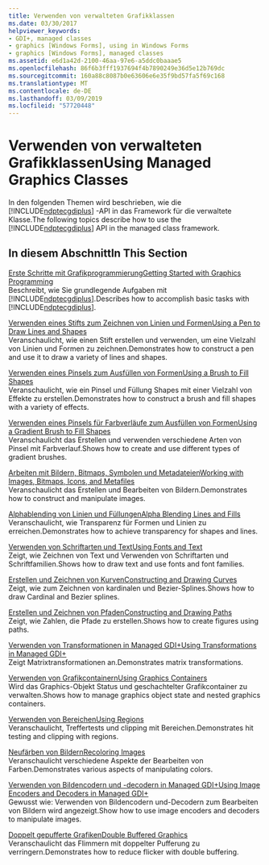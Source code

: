 ```yaml
---
title: Verwenden von verwalteten Grafikklassen
ms.date: 03/30/2017
helpviewer_keywords:
- GDI+, managed classes
- graphics [Windows Forms], using in Windows Forms
- graphics [Windows Forms], managed classes
ms.assetid: e6d1a42d-2100-46aa-97e6-a5ddc0baaae5
ms.openlocfilehash: 86f6b3fff1937694f4b7890249e36d5e12b769dc
ms.sourcegitcommit: 160a88c8087b0e63606e6e35f9bd57fa5f69c168
ms.translationtype: MT
ms.contentlocale: de-DE
ms.lasthandoff: 03/09/2019
ms.locfileid: "57720448"
---
```

# <a name="using-managed-graphics-classes"></a><span data-ttu-id="c16f8-102">Verwenden von verwalteten Grafikklassen</span><span class="sxs-lookup"><span data-stu-id="c16f8-102">Using Managed Graphics Classes</span></span>
<span data-ttu-id="c16f8-103">In den folgenden Themen wird beschrieben, wie die [!INCLUDE[ndptecgdiplus](../../../../includes/ndptecgdiplus-md.md)] -API in das Framework für die verwaltete Klasse.</span><span class="sxs-lookup"><span data-stu-id="c16f8-103">The following topics describe how to use the [!INCLUDE[ndptecgdiplus](../../../../includes/ndptecgdiplus-md.md)] API in the managed class framework.</span></span>  
  
## <a name="in-this-section"></a><span data-ttu-id="c16f8-104">In diesem Abschnitt</span><span class="sxs-lookup"><span data-stu-id="c16f8-104">In This Section</span></span>  
 [<span data-ttu-id="c16f8-105">Erste Schritte mit Grafikprogrammierung</span><span class="sxs-lookup"><span data-stu-id="c16f8-105">Getting Started with Graphics Programming</span></span>](getting-started-with-graphics-programming.md)  
 <span data-ttu-id="c16f8-106">Beschreibt, wie Sie grundlegende Aufgaben mit [!INCLUDE[ndptecgdiplus](../../../../includes/ndptecgdiplus-md.md)].</span><span class="sxs-lookup"><span data-stu-id="c16f8-106">Describes how to accomplish basic tasks with [!INCLUDE[ndptecgdiplus](../../../../includes/ndptecgdiplus-md.md)].</span></span>  
  
 [<span data-ttu-id="c16f8-107">Verwenden eines Stifts zum Zeichnen von Linien und Formen</span><span class="sxs-lookup"><span data-stu-id="c16f8-107">Using a Pen to Draw Lines and Shapes</span></span>](using-a-pen-to-draw-lines-and-shapes.md)  
 <span data-ttu-id="c16f8-108">Veranschaulicht, wie einen Stift erstellen und verwenden, um eine Vielzahl von Linien und Formen zu zeichnen.</span><span class="sxs-lookup"><span data-stu-id="c16f8-108">Demonstrates how to construct a pen and use it to draw a variety of lines and shapes.</span></span>  
  
 [<span data-ttu-id="c16f8-109">Verwenden eines Pinsels zum Ausfüllen von Formen</span><span class="sxs-lookup"><span data-stu-id="c16f8-109">Using a Brush to Fill Shapes</span></span>](using-a-brush-to-fill-shapes.md)  
 <span data-ttu-id="c16f8-110">Veranschaulicht, wie ein Pinsel und Füllung Shapes mit einer Vielzahl von Effekte zu erstellen.</span><span class="sxs-lookup"><span data-stu-id="c16f8-110">Demonstrates how to construct a brush and fill shapes with a variety of effects.</span></span>  
  
 [<span data-ttu-id="c16f8-111">Verwenden eines Pinsels für Farbverläufe zum Ausfüllen von Formen</span><span class="sxs-lookup"><span data-stu-id="c16f8-111">Using a Gradient Brush to Fill Shapes</span></span>](using-a-gradient-brush-to-fill-shapes.md)  
 <span data-ttu-id="c16f8-112">Veranschaulicht das Erstellen und verwenden verschiedene Arten von Pinsel mit Farbverlauf.</span><span class="sxs-lookup"><span data-stu-id="c16f8-112">Shows how to create and use different types of gradient brushes.</span></span>  
  
 [<span data-ttu-id="c16f8-113">Arbeiten mit Bildern, Bitmaps, Symbolen und Metadateien</span><span class="sxs-lookup"><span data-stu-id="c16f8-113">Working with Images, Bitmaps, Icons, and Metafiles</span></span>](working-with-images-bitmaps-icons-and-metafiles.md)  
 <span data-ttu-id="c16f8-114">Veranschaulicht das Erstellen und Bearbeiten von Bildern.</span><span class="sxs-lookup"><span data-stu-id="c16f8-114">Demonstrates how to construct and manipulate images.</span></span>  
  
 [<span data-ttu-id="c16f8-115">Alphablending von Linien und Füllungen</span><span class="sxs-lookup"><span data-stu-id="c16f8-115">Alpha Blending Lines and Fills</span></span>](alpha-blending-lines-and-fills.md)  
 <span data-ttu-id="c16f8-116">Veranschaulicht, wie Transparenz für Formen und Linien zu erreichen.</span><span class="sxs-lookup"><span data-stu-id="c16f8-116">Demonstrates how to achieve transparency for shapes and lines.</span></span>  
  
 [<span data-ttu-id="c16f8-117">Verwenden von Schriftarten und Text</span><span class="sxs-lookup"><span data-stu-id="c16f8-117">Using Fonts and Text</span></span>](using-fonts-and-text.md)  
 <span data-ttu-id="c16f8-118">Zeigt, wie Zeichnen von Text und Verwenden von Schriftarten und Schriftfamilien.</span><span class="sxs-lookup"><span data-stu-id="c16f8-118">Shows how to draw text and use fonts and font families.</span></span>  
  
 [<span data-ttu-id="c16f8-119">Erstellen und Zeichnen von Kurven</span><span class="sxs-lookup"><span data-stu-id="c16f8-119">Constructing and Drawing Curves</span></span>](constructing-and-drawing-curves.md)  
 <span data-ttu-id="c16f8-120">Zeigt, wie zum Zeichnen von kardinalen und Bezier-Splines.</span><span class="sxs-lookup"><span data-stu-id="c16f8-120">Shows how to draw Cardinal and Bezier splines.</span></span>  
  
 [<span data-ttu-id="c16f8-121">Erstellen und Zeichnen von Pfaden</span><span class="sxs-lookup"><span data-stu-id="c16f8-121">Constructing and Drawing Paths</span></span>](constructing-and-drawing-paths.md)  
 <span data-ttu-id="c16f8-122">Zeigt, wie Zahlen, die Pfade zu erstellen.</span><span class="sxs-lookup"><span data-stu-id="c16f8-122">Shows how to create figures using paths.</span></span>  
  
 [<span data-ttu-id="c16f8-123">Verwenden von Transformationen in Managed GDI+</span><span class="sxs-lookup"><span data-stu-id="c16f8-123">Using Transformations in Managed GDI+</span></span>](using-transformations-in-managed-gdi.md)  
 <span data-ttu-id="c16f8-124">Zeigt Matrixtransformationen an.</span><span class="sxs-lookup"><span data-stu-id="c16f8-124">Demonstrates matrix transformations.</span></span>  
  
 [<span data-ttu-id="c16f8-125">Verwenden von Grafikcontainern</span><span class="sxs-lookup"><span data-stu-id="c16f8-125">Using Graphics Containers</span></span>](using-graphics-containers.md)  
 <span data-ttu-id="c16f8-126">Wird das Graphics-Objekt Status und geschachtelter Grafikcontainer zu verwalten.</span><span class="sxs-lookup"><span data-stu-id="c16f8-126">Shows how to manage graphics object state and nested graphics containers.</span></span>  
  
 [<span data-ttu-id="c16f8-127">Verwenden von Bereichen</span><span class="sxs-lookup"><span data-stu-id="c16f8-127">Using Regions</span></span>](using-regions.md)  
 <span data-ttu-id="c16f8-128">Veranschaulicht, Treffertests und clipping mit Bereichen.</span><span class="sxs-lookup"><span data-stu-id="c16f8-128">Demonstrates hit testing and clipping with regions.</span></span>  
  
 [<span data-ttu-id="c16f8-129">Neufärben von Bildern</span><span class="sxs-lookup"><span data-stu-id="c16f8-129">Recoloring Images</span></span>](recoloring-images.md)  
 <span data-ttu-id="c16f8-130">Veranschaulicht verschiedene Aspekte der Bearbeiten von Farben.</span><span class="sxs-lookup"><span data-stu-id="c16f8-130">Demonstrates various aspects of manipulating colors.</span></span>  
  
 [<span data-ttu-id="c16f8-131">Verwenden von Bildencodern und -decodern in Managed GDI+</span><span class="sxs-lookup"><span data-stu-id="c16f8-131">Using Image Encoders and Decoders in Managed GDI+</span></span>](using-image-encoders-and-decoders-in-managed-gdi.md)  
 <span data-ttu-id="c16f8-132">Gewusst wie: Verwenden von Bildencodern und-Decodern zum Bearbeiten von Bildern wird angezeigt.</span><span class="sxs-lookup"><span data-stu-id="c16f8-132">Show how to use image encoders and decoders to manipulate images.</span></span>  
  
 [<span data-ttu-id="c16f8-133">Doppelt gepufferte Grafiken</span><span class="sxs-lookup"><span data-stu-id="c16f8-133">Double Buffered Graphics</span></span>](double-buffered-graphics.md)  
 <span data-ttu-id="c16f8-134">Veranschaulicht das Flimmern mit doppelter Pufferung zu verringern.</span><span class="sxs-lookup"><span data-stu-id="c16f8-134">Demonstrates how to reduce flicker with double buffering.</span></span>
